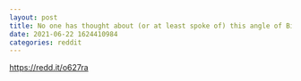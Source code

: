 ```yaml
--- 
layout: post 
title: No one has thought about (or at least spoke of) this angle of Bitcoin, say 50 years from today. The "dynamic" value as I call it. 
date: 2021-06-22 1624410984 
categories: reddit 
--- 
```

https://redd.it/o627ra
